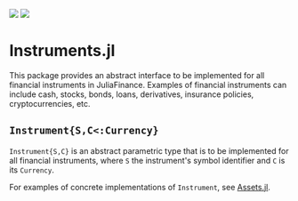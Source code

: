 [travis-url]:   https://travis-ci.org/JuliaFinance/Instruments.jl
[travis-img]: https://travis-ci.org/JuliaFinance/Instruments.jl.svg

[codecov-url]:  https://codecov.io/gh/JuliaFinance/Instruments.jl
[codecov-img]:  https://codecov.io/gh/JuliaFinance/Instruments.jl/branch/master/graph/badge.svg

[![][travis-img]][travis-url] [![][codecov-img]][codecov-url]

# Instruments.jl

This package provides an abstract interface to be implemented for all financial instruments in JuliaFinance. Examples of financial instruments can include cash, stocks, bonds, loans, derivatives, insurance policies, cryptocurrencies, etc.

## `Instrument{S,C<:Currency}`

`Instrument{S,C}` is an abstract parametric type that is to be implemented for all financial instruments, where `S` the instrument's symbol identifier and `C` is its `Currency`.

For examples of concrete implementations of `Instrument`, see [Assets.jl](https://github.com/JuliaFinance/Assets.jl.git).

